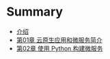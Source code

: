 # Summary

* [介绍](README.md)
* [第01章 云原生应用和微服务简介](chapter1.md)
* [第02章 使用 Python 构建微服务](di-02-zhang-shi-yong-python-gou-jian-wei-fu-wu.md)

